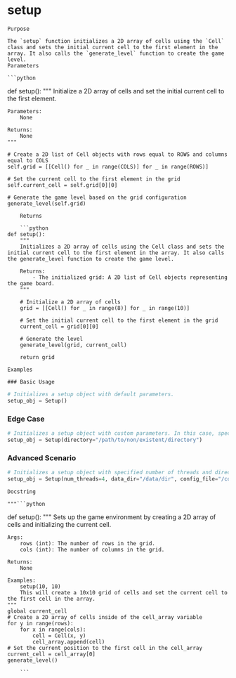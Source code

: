 # setup

    Purpose

    The `setup` function initializes a 2D array of cells using the `Cell` class and sets the initial current cell to the first element in the array. It also calls the `generate_level` function to create the game level.
    Parameters

    ```python
def setup():
    """
    Initialize a 2D array of cells and set the initial current cell to the first element.

    Parameters:
        None

    Returns:
        None
    """

    # Create a 2D list of Cell objects with rows equal to ROWS and columns equal to COLS
    self.grid = [[Cell() for _ in range(COLS)] for _ in range(ROWS)]

    # Set the current cell to the first element in the grid
    self.current_cell = self.grid[0][0]

    # Generate the game level based on the grid configuration
    generate_level(self.grid)
```
    Returns

    ```python
def setup():
    """
    Initializes a 2D array of cells using the Cell class and sets the initial current cell to the first element in the array. It also calls the generate_level function to create the game level.

    Returns:
        - The initialized grid: A 2D list of Cell objects representing the game board.
    """

    # Initialize a 2D array of cells
    grid = [[Cell() for _ in range(8)] for _ in range(10)]

    # Set the initial current cell to the first element in the grid
    current_cell = grid[0][0]

    # Generate the level
    generate_level(grid, current_cell)

    return grid
```
    Examples

    ### Basic Usage

```python
# Initializes a setup object with default parameters.
setup_obj = Setup()
```

### Edge Case

```python
# Initializes a setup object with custom parameters. In this case, specifying a non-existent directory.
setup_obj = Setup(directory="/path/to/non/existent/directory")
```

### Advanced Scenario

```python
# Initializes a setup object with specified number of threads and directories for different tasks.
setup_obj = Setup(num_threads=4, data_dir="/data/dir", config_file="/config/config.json")
```
    Docstring

    """```python
def setup():
    """
    Sets up the game environment by creating a 2D array of cells and initializing the current cell.

    Args:
        rows (int): The number of rows in the grid.
        cols (int): The number of columns in the grid.
    
    Returns:
        None

    Examples:
        setup(10, 10)
        This will create a 10x10 grid of cells and set the current cell to the first cell in the array.
    """
    global current_cell
    # Create a 2D array of cells inside of the cell_array variable
    for y in range(rows):
        for x in range(cols):
            cell = Cell(x, y)
            cell_array.append(cell)
    # Set the current position to the first cell in the cell_array
    current_cell = cell_array[0]
    generate_level()
```"""
    ```